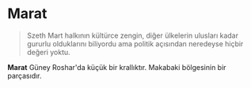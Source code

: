 # Marat

> Szeth Mart halkının kültürce zengin, diğer ülkelerin ulusları kadar gururlu olduklarını biliyordu ama politik açısından neredeyse hiçbir değeri yoktu.

**Marat** Güney Roshar'da küçük bir krallıktır. Makabaki bölgesinin bir parçasıdır.

